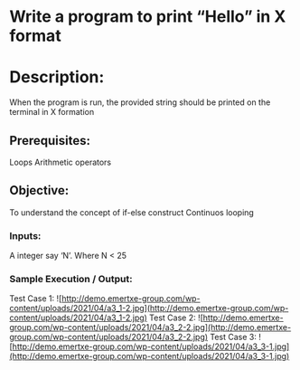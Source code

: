 # Write a program to print “Hello” in X format
# Description:

When the program is run, the provided string should be printed on the terminal in X formation

## Prerequisites:
Loops
Arithmetic operators

## Objective:
To understand the concept of
if-else construct
Continuos looping

### Inputs:
A integer say ‘N’. Where N < 25

### Sample Execution / Output:
Test Case 1: ![http://demo.emertxe-group.com/wp-content/uploads/2021/04/a3_1-2.jpg](http://demo.emertxe-group.com/wp-content/uploads/2021/04/a3_1-2.jpg)
Test Case 2: ![http://demo.emertxe-group.com/wp-content/uploads/2021/04/a3_2-2.jpg](http://demo.emertxe-group.com/wp-content/uploads/2021/04/a3_2-2.jpg)
Test Case 3: ![http://demo.emertxe-group.com/wp-content/uploads/2021/04/a3_3-1.jpg](http://demo.emertxe-group.com/wp-content/uploads/2021/04/a3_3-1.jpg)
